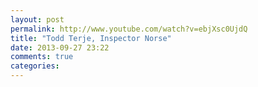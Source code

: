 ```yaml
---
layout: post
permalink: http://www.youtube.com/watch?v=ebjXsc0UjdQ
title: "Todd Terje, Inspector Norse"
date: 2013-09-27 23:22
comments: true
categories: 
---
```

